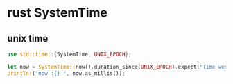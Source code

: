 # rust SystemTime

## unix time

``` rust
use std::time::{SystemTime, UNIX_EPOCH};

let now = SystemTime::now().duration_since(UNIX_EPOCH).expect("Time went backwards");
println!("now :{} ", now.as_millis());
```
